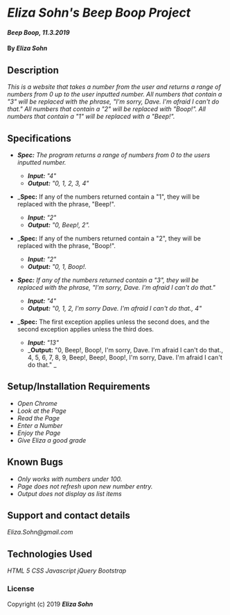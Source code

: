 # _Eliza Sohn's Beep Boop Project_

#### _Beep Boop, 11.3.2019_

#### By _**Eliza Sohn**_

## Description

_This is a website that takes a number from the user and returns a range of numbers from 0 up to the user inputted number. All numbers that contain a "3" will be replaced with the phrase, "I'm sorry, Dave. I'm afraid I can't do that." All numbers that contain a "2" will be replaced with "Boop!". All numbers that contain a "1" will be replaced with a "Beep!"._

## Specifications

* _**Spec:**  The program returns a range of numbers from 0 to the users inputted number._
  * _**Input:** "4"_
  * _**Output:** "0, 1, 2, 3, 4"_

* _**Spec:**  If any of the numbers returned contain a "1", they will be replaced with the phrase, "Beep!".
  * _**Input:** "2"_
  * _**Output:** "0, Beep!, 2"._

* _**Spec:**  If any of the numbers returned contain a "2", they will be replaced with the phrase, "Boop!".
  * _**Input:** "2"_
  * _**Output:** "0, 1, Boop!._

* _**Spec:**  If any of the numbers returned contain a "3", they will be replaced with the phrase, "I'm sorry, Dave. I'm afraid I can't do that."_
  * _**Input:** "4"_
  * _**Output:** "0, 1, 2, I'm sorry Dave. I'm afraid I can't do that., 4"_

* _**Spec:**  The first exception applies unless the second does, and the second exception applies unless the third does.
  * _**Input:** "13"_
  * _**Output:** "0, Beep!, Boop!, I'm sorry, Dave. I'm afraid I can't do that., 4, 5, 6, 7, 8, 9, Beep!, Beep!, Boop!, I'm sorry, Dave. I'm afraid I can't do that." _


## Setup/Installation Requirements

* _Open Chrome_
* _Look at the Page_
* _Read the Page_
* _Enter a Number_
* _Enjoy the Page_
* _Give Eliza a good grade_

## Known Bugs

* _Only works with numbers under 100._
* _Page does not refresh upon new number entry._
* _Output does not display as list items_

## Support and contact details

_Eliza.Sohn@gmail.com_

## Technologies Used

_HTML 5_
_CSS_
_Javascript_
_jQuery_
_Bootstrap_

### License


Copyright (c) 2019 **_Eliza Sohn_**
